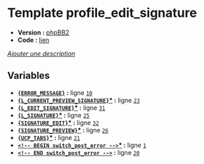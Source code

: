 # Template profile_edit_signature

* __Version :__ [phpBB2](.)
* __Code :__ [lien](../../src/subsilver/profile_edit_signature.tpl)

[*Ajouter une description*](https://fa-tvars.appspot.com/tpl/subsilver/profile_edit_signature)

## Variables

* __[`{ERROR_MESSAGE}`](https://github.com/Etana/template/blob/master/var/ERROR_MESSAGE.md#readme) :__ ligne [`10`](../../src/subsilver/profile_edit_signature.tpl#L10)
* __[`{L_CURRENT_PREVIEW_SIGNATURE}`](https://github.com/Etana/template/blob/master/var/L_CURRENT_PREVIEW_SIGNATURE.md#readme)<a href="https://fa-tvars.appspot.com/var/L_CURRENT_PREVIEW_SIGNATURE">*</a> :__ ligne [`23`](../../src/subsilver/profile_edit_signature.tpl#L23)
* __[`{L_EDIT_SIGNATURE}`](https://github.com/Etana/template/blob/master/var/L_EDIT_SIGNATURE.md#readme)<a href="https://fa-tvars.appspot.com/var/L_EDIT_SIGNATURE">*</a> :__ ligne [`31`](../../src/subsilver/profile_edit_signature.tpl#L31)
* __[`{L_SIGNATURE}`](https://github.com/Etana/template/blob/master/var/L_SIGNATURE.md#readme)<a href="https://fa-tvars.appspot.com/var/L_SIGNATURE">*</a> :__ ligne [`25`](../../src/subsilver/profile_edit_signature.tpl#L25)
* __[`{SIGNATURE_EDIT}`](https://github.com/Etana/template/blob/master/var/SIGNATURE_EDIT.md#readme)<a href="https://fa-tvars.appspot.com/var/SIGNATURE_EDIT">*</a> :__ ligne [`32`](../../src/subsilver/profile_edit_signature.tpl#L32)
* __[`{SIGNATURE_PREVIEW}`](https://github.com/Etana/template/blob/master/var/SIGNATURE_PREVIEW.md#readme)<a href="https://fa-tvars.appspot.com/var/SIGNATURE_PREVIEW">*</a> :__ ligne [`26`](../../src/subsilver/profile_edit_signature.tpl#L26)
* __[`{UCP_TABS}`](https://github.com/Etana/template/blob/master/var/UCP_TABS.md#readme)<a href="https://fa-tvars.appspot.com/var/UCP_TABS">*</a> :__ ligne [`21`](../../src/subsilver/profile_edit_signature.tpl#L21)
* __[`<!-- BEGIN switch_post_error -->`](https://github.com/Etana/template/blob/master/var/switch_post_error.md#readme)<a href="https://fa-tvars.appspot.com/var/switch_post_error">*</a> :__ ligne [`1`](../../src/subsilver/profile_edit_signature.tpl#L1)
* __[`<!-- END switch_post_error -->`](https://github.com/Etana/template/blob/master/var/switch_post_error.md#readme) :__ ligne [`20`](../../src/subsilver/profile_edit_signature.tpl#L20)
